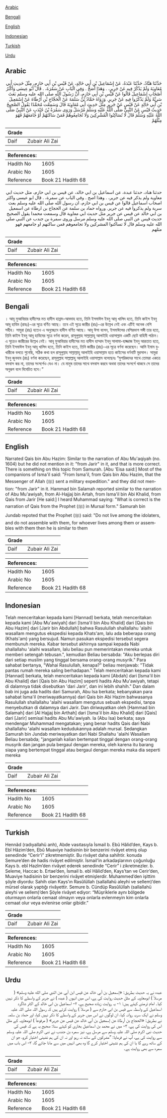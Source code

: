[Arabic](#arabic)

[Bengali](#bengali)

[English](#english)

[Indonesian](#indonesian)

[Turkish](#turkish)

[Urdu](#urdu)

## Arabic


<div dir="rtl" lang="ar" style={{fontSize:'larger',backgroundColor:'#f8f9fa',padding:20}}>
حَدَّثَنَا هَنَّادٌ، حَدَّثَنَا عَبْدَةُ، عَنْ إِسْمَاعِيلَ بْنِ أَبِي خَالِدٍ، عَنْ قَيْسِ بْنِ أَبِي حَازِمٍ، مِثْلَ حَدِيثِ أَبِي مُعَاوِيَةَ وَلَمْ يَذْكُرْ فِيهِ عَنْ جَرِيرٍ، ‏.‏ وَهَذَا أَصَحُّ ‏.‏ وَفِي الْبَابِ عَنْ سَمُرَةَ، ‏.‏ قَالَ أَبُو عِيسَى وَأَكْثَرُ أَصْحَابِ إِسْمَاعِيلَ قَالُوا عَنْ قَيْسِ بْنِ أَبِي حَازِمٍ، أَنَّ رَسُولَ اللَّهِ صلى الله عليه وسلم بَعَثَ سَرِيَّةً وَلَمْ يَذْكُرُوا فِيهِ عَنْ جَرِيرٍ.‏ وَرَوَاهُ حَمَّادُ بْنُ سَلَمَةَ عَنْ الْحَجَّاجِ بْنِ أَرْطَاةَ عَنْ إِسْمَعِيلَ بْنِ أَبِي خَالِدٍ عَنْ قَيْسٍ عَنْ جَرِيرٍ مِثْلَ حَدِيثِ أَبِي مُعَاوِيَةَ قَالَ وَسَمِعْت مُحَمَّدًا يَقُولُ الصَّحِيحُ حَدِيثُ قَيْسٍ عَنْ النَّبِيِّ صَلَّى اللَّهُ عَلَيْهِ وَسَلَّمَ مُرْسَلٌ وَرَوَى سَمُرَةُ بْنُ جُنْدَبٍ عَنْ النَّبِيِّ صَلَّى اللَّهُ عَلَيْهِ وَسَلَّمَ قَالَ لَا تُسَاكِنُوا الْمُشْرِكِينَ وَلَا تُجَامِعُوهُمْ فَمَنْ سَاكَنَهُمْ أَوْ جَامَعَهُمْ فَهُوَ مِثْلُهُمْ
</div>
<div style={{backgroundColor:'#f8f9fa',padding:20, marginBottom: 10}}><table> <thead> <tr> <th>Grade</th> <th></th> </tr> </thead> <tbody> <tr><td>Daif</td><td>Zubair Ali Zai</td></tr></tbody></table><table> <thead> <tr> <th>References:</th> <th></th> </tr> </thead> <tbody><tr><td>Hadith No</td><td>1605</td></tr><tr><td>Arabic No</td><td>1605</td></tr><tr><td>Reference</td><td>Book 21 Hadith 68</td></tr></tbody></table></div>


<div dir="rtl" lang="ar" style={{fontSize:'larger',backgroundColor:'#f8f9fa',padding:20}}>
حدثنا هناد، حدثنا عبدة، عن اسماعيل بن ابي خالد، عن قيس بن ابي حازم، مثل حديث ابي معاوية ولم يذكر فيه عن جرير، . وهذا اصح . وفي الباب عن سمرة، . قال ابو عيسى واكثر اصحاب اسماعيل قالوا عن قيس بن ابي حازم، ان رسول الله صلى الله عليه وسلم بعث سرية ولم يذكروا فيه عن جرير. ورواه حماد بن سلمة عن الحجاج بن ارطاة عن اسمعيل بن ابي خالد عن قيس عن جرير مثل حديث ابي معاوية قال وسمعت محمدا يقول الصحيح حديث قيس عن النبي صلى الله عليه وسلم مرسل وروى سمرة بن جندب عن النبي صلى الله عليه وسلم قال لا تساكنوا المشركين ولا تجامعوهم فمن ساكنهم او جامعهم فهو مثلهم
</div>
<div style={{backgroundColor:'#f8f9fa',padding:20, marginBottom: 10}}><table> <thead> <tr> <th>Grade</th> <th></th> </tr> </thead> <tbody> <tr><td>Daif</td><td>Zubair Ali Zai</td></tr></tbody></table><table> <thead> <tr> <th>References:</th> <th></th> </tr> </thead> <tbody><tr><td>Hadith No</td><td>1605</td></tr><tr><td>Arabic No</td><td>1605</td></tr><tr><td>Reference</td><td>Book 21 Hadith 68</td></tr></tbody></table></div>

## Bengali


<div dir="ltr" lang="bn" style={{fontSize:'larger',backgroundColor:'#f8f9fa',padding:20}}>
। আবূ মুআবিয়ার হাদীসের মত হাদীস হান্নাদ-আবদাহ হতে, তিনি ইসমাঈল ইবনু আবৃ খালিদ হতে, তিনি কাইস ইবনু আবূ হাযিম (রাহঃ)-এর সূত্রে বর্ণিত আছে। তবে এই সূত্রে জারীর (রাঃ)-এর উল্লেখ নেই এবং এটিই অনেক বেশি সহীহ। সামুরা (রাঃ) হতেও এ অনুচ্ছেদে হাদীস বর্ণিত আছে। আবূ ঈসা বলেন, ইসমাঈলের বেশিরভাগ সঙ্গী তার হতে, তিনি কাইস ইবনু আবূ হাযিমের সূত্রে বর্ণনা করেন, রাসূলুল্লাহ সাল্লাল্লাহু আলাইহি ওয়াসাল্লাম একটি ছোট বাহিনী পাঠান। এ সূত্রেও জারীরের উল্লেখ নেই। আবূ মুআবিয়ার হাদীসের মত হাদীস হাম্মাদ ইবনু সালামা-হাজ্জাজ ইবনু আরতাত হতে, তিনি ইসমাঈল ইবনু আবূ খালিদ হতে, তিনি কাইস হতে, তিনি জারীর (রাঃ)-এর সূত্রে বর্ণনা করেছেন। আমি ইমাম বুখারীকে বলতে শুনেছি, সঠিক কথা হল রাসূলুল্লাহ সাল্লাল্লাহু আলাইহি ওয়াসাল্লাম হতে কাইসের বর্ণনাটি মুরসাল। সামুরা ইবনু জুনদাব (রাঃ) বর্ণনা করেছেন, রাসূলুল্লাহ সাল্লাল্লাহু আলাইহি ওয়াসাল্লাম বলেছেনঃ “মুশরিকদের সাথে তোমরা একত্রে বসবাস কর না, তাদের সংসর্গেও যেও না। যে মানুষ তাদের সাথে বসবাস করবে অথবা তাদের সংসর্গে থাকবে সে তাদের অনুরূপ বলে বিবেচিত হবে।”
</div>
<div style={{backgroundColor:'#f8f9fa',padding:20, marginBottom: 10}}><table> <thead> <tr> <th>Grade</th> <th></th> </tr> </thead> <tbody> <tr><td>Daif</td><td>Zubair Ali Zai</td></tr></tbody></table><table> <thead> <tr> <th>References:</th> <th></th> </tr> </thead> <tbody><tr><td>Hadith No</td><td>1605</td></tr><tr><td>Arabic No</td><td>1605</td></tr><tr><td>Reference</td><td>Book 21 Hadith 68</td></tr></tbody></table></div>

## English


<div dir="ltr" lang="en" style={{fontSize:'larger',backgroundColor:'#f8f9fa',padding:20}}>
Narrated Qais bin Abu Hazim: Similar to the narration of Abu Mu'aqiyah (no. 1604) but he did not mention in it: "from Jarir" in it, and that is more correct. There is something on this topic from Samurah. [Abu 'Eisa said:] Most of the companions of Isma'il said: "From Isma'il, from Qais bin Abu Hazim, that the Messenger of Allah (ﷺ) sent a military expedition." and they did not mention: "from Jarir" in it. Hammad bin Salamah reported similar to the narration of Abu Mu'awiyah, from Al-Hajjaj bin Artah, from Isma'il bin Abi Khalid, from Qais from Jarir [He said:] I heard Muhammad saying: "What is correct is the narration of Qais from the Prophet (ﷺ) in Mursal form." Samurah bin Jundab repoted that the Prophet (ﷺ) said: "Do not live among the idolaters, and do not assemble with them, for whoever lives among them or assembles with them then he is similar to them
</div>
<div style={{backgroundColor:'#f8f9fa',padding:20, marginBottom: 10}}><table> <thead> <tr> <th>Grade</th> <th></th> </tr> </thead> <tbody> <tr><td>Daif</td><td>Zubair Ali Zai</td></tr></tbody></table><table> <thead> <tr> <th>References:</th> <th></th> </tr> </thead> <tbody><tr><td>Hadith No</td><td>1605</td></tr><tr><td>Arabic No</td><td>1605</td></tr><tr><td>Reference</td><td>Book 21 Hadith 68</td></tr></tbody></table></div>

## Indonesian


<div dir="ltr" lang="id" style={{fontSize:'larger',backgroundColor:'#f8f9fa',padding:20}}>
Telah menceritakan kepada kami [Hannad] berkata, telah menceritakan kepada kami [Abu Mu'awiyah] dari [Isma'il bin Abu Khalid] dari [Qais bin Abu Hazim] dari [Jarir bin Abdullah] bahwa Rasulullah shallallahu 'alaihi wasallam mengutus ekspedisi kepada Khats'am, lalu ada beberapa orang (Khats'am) yang bersujud. Namun pasukan ekspedisi tersebut segera membunuh mereka. Kabar tersebut akhirnya sampai kepada Nabi shallallahu 'alaihi wasallam, lalu beliau pun memerintakan mereka untuk memberi setengah tebusan.", kemudian Beliau bersabda: "Aku berlepas diri dari setiap muslim yang tinggal bersama orang-orang musyrik." Para sahabat bertanya, "Wahai Rasulullah, kenapa?" beliau menjawab: "Tidak pantas rumah mereka saling berhadapan." Telah menceritakan kepada kami [Hannad] berkata, telah menceritakan kepada kami [Abdah] dari [Isma'il bin Abu Khalid] dari [Qais bin Abu Hazim] seperti hadits Abu Mu'awiyah, tetapi di dalamnya tidak disebutkan 'dari Jarir', dan ini lebih shahih." Dan dalam bab ini juga ada hadits dari Samurah, Abu Isa berkata; kebanyakan para sahabat Isma'il (meriwayatkannya) dari Qais bin Abi Hazim bahwasanya Rasulullah shallallahu 'alaihi wasallam mengutus sebuah ekspedisi, tanpa menyebutkan di dalamnya dari Jarir. Dan diriwayatkan oleh [Hammad bin Salamah] dari [Al Hajjaj bin Arthah] dari [Isma'il bin Abu Khalid] dari [Qais] dari [Jarir] semisal hadits Abu Mu'awiyah. Ia (Abu Isa) berkata; saya mendengar Muhammad mengatakan; yang benar hadits Qais dari Nabi shallallahu 'alaihi wasallam kedudukannya adalah mursal. Sedangkan Samurah bin Jundab meriwayatkan dari Nabi Shallahu 'alaihi Wasallam Beliau bersabda; "janganlah kalian bertempat tinggal dengan orang-orang musyrik dan jangan pula bergaul dengan mereka, oleh karena itu barang siapa yang bertempat tinggal atau bergaul dengan mereka maka dia seperti mereka
</div>
<div style={{backgroundColor:'#f8f9fa',padding:20, marginBottom: 10}}><table> <thead> <tr> <th>Grade</th> <th></th> </tr> </thead> <tbody> <tr><td>Daif</td><td>Zubair Ali Zai</td></tr></tbody></table><table> <thead> <tr> <th>References:</th> <th></th> </tr> </thead> <tbody><tr><td>Hadith No</td><td>1605</td></tr><tr><td>Arabic No</td><td>1605</td></tr><tr><td>Reference</td><td>Book 21 Hadith 68</td></tr></tbody></table></div>

## Turkish


<div dir="ltr" lang="tr" style={{fontSize:'larger',backgroundColor:'#f8f9fa',padding:20}}>
Hennâd (radıyallahü anh), Abde vasıtasıyla İsmail b. Ebû Hâlid’den, Kays b. Ebî Hâzim’den, Ebû Muaviye hadisinin bir benzerini rivâyet etmiş olup senedinde “Cerir’i” zikretmemiştir. Bu rivâyet daha sahihtir. konuda Semure’den de hadis rivâyet edilmiştir. İsmail’in arkadaşlarının çoğunluğu Kays b. ebî Hazîm’den rivâyet ederek senedinde “Cerir” i zikretmezler. b. Seleme, Haccac b. Ertae’den, İsmail b. ebî Hâlid’den, Kays’tan ve Cerir’den, Muaviye hadisinin bir benzerini rivâyet etmişlerdir. Muhammed’den işittim şöyle diyordu: Sahih olan Kays’ın Rasûlüllah (sallallahü aleyhi ve sellem)’den mürsel olarak yaptığı rivâyettir. Semure b. Cündüp Rasûlüllah (sallallahü aleyhi ve sellem)’den Şöyle rivâyet ediyor: “Müşriklerle aynı bölgede oturmayın onlarla cemaat olmayın veya onlarla evlenmeyin kim onlarla cemaat olur veya evlenirse onlar gibidir.”
</div>
<div style={{backgroundColor:'#f8f9fa',padding:20, marginBottom: 10}}><table> <thead> <tr> <th>Grade</th> <th></th> </tr> </thead> <tbody> <tr><td>Daif</td><td>Zubair Ali Zai</td></tr></tbody></table><table> <thead> <tr> <th>References:</th> <th></th> </tr> </thead> <tbody><tr><td>Hadith No</td><td>1605</td></tr><tr><td>Arabic No</td><td>1605</td></tr><tr><td>Reference</td><td>Book 21 Hadith 68</td></tr></tbody></table></div>

## Urdu


<div dir="rtl" lang="ur" style={{fontSize:'larger',backgroundColor:'#f8f9fa',padding:20}}>
عبدہ نے یہ حدیث بطریق: «إسمعيل بن أبي خالد عن قيس ابن أبي عن النبي صلى الله عليه وسلم» ( مرسلاً ) ابومعاویہ کے مثل حدیث روایت کی ہے، اس میں انہوں ( عبدہ ) نے جریر کے واسطے کا ذکر نہیں کیا۔ امام ترمذی کہتے ہیں: ۱- یہ روایت زیادہ صحیح ہے، ۲- اسماعیل بن ابی خالد کے اکثر شاگرد اسماعیل کے واسطہ سے قیس بن ابی حازم سے ( مرسلاً ) روایت کرتے ہیں کہ رسول اللہ صلی اللہ علیہ وسلم نے ایک سریہ روانہ کیا، ان لوگوں نے اس میں جریر کے واسطے کا ذکر نہیں کیا، اور حماد بن سلمہ نے بطریق: «الحجاج بن أرطاة عن إسمعيل بن أبي خالد عن قيس عن جرير» ( مرفوعاً ) ابومعاویہ کے مثل اس کی روایت کی ہے، ۳- میں نے محمد بن اسماعیل بخاری کو کہتے سنا: صحیح یہ ہے کہ قیس کی حدیث نبی اکرم صلی اللہ علیہ وسلم سے مرسل ہے، نیز سمرہ بن جندب نے نبی اکرم صلی اللہ علیہ وسلم سے روایت کی ہے، آپ نے فرمایا: ”مشرکوں کے ساتھ نہ رہو اور نہ ان کی ہم نشینی اختیار کرو، جو ان کے ساتھ رہے گا یا ان کی ہم نشینی اختیار کرے گا وہ بھی انہیں میں سے مانا جائے گا، ۳- اس باب میں سمرہ سے بھی روایت ہے۔
</div>
<div style={{backgroundColor:'#f8f9fa',padding:20, marginBottom: 10}}><table> <thead> <tr> <th>Grade</th> <th></th> </tr> </thead> <tbody> <tr><td>Daif</td><td>Zubair Ali Zai</td></tr></tbody></table><table> <thead> <tr> <th>References:</th> <th></th> </tr> </thead> <tbody><tr><td>Hadith No</td><td>1605</td></tr><tr><td>Arabic No</td><td>1605</td></tr><tr><td>Reference</td><td>Book 21 Hadith 68</td></tr></tbody></table></div>